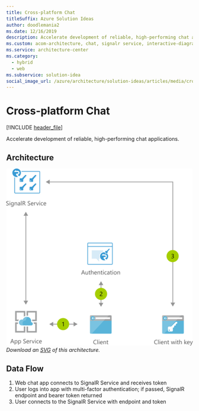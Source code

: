 ```yaml
---
title: Cross-platform Chat
titleSuffix: Azure Solution Ideas
author: doodlemania2
ms.date: 12/16/2019
description: Accelerate development of reliable, high-performing chat applications
ms.custom: acom-architecture, chat, signalr service, interactive-diagram, 'https://azure.microsoft.com/solutions/architecture/cross-platform-chat/'
ms.service: architecture-center
ms.category:
  - hybrid
  - web
ms.subservice: solution-idea
social_image_url: /azure/architecture/solution-ideas/articles/media/cross-platform-chat.png
---
```


# Cross-platform Chat

[!INCLUDE [header_file](../../../includes/sol-idea-header.md)]

Accelerate development of reliable, high-performing chat applications.

## Architecture

![Architecture Diagram](../media/cross-platform-chat.png)
*Download an [SVG](../media/cross-platform-chat.svg) of this architecture.*

## Data Flow

1. Web chat app connects to SignalR Service and receives token
1. User logs into app with multi-factor authentication; if passed, SignalR endpoint and bearer token returned
1. User connects to the SignalR Service with endpoint and token
